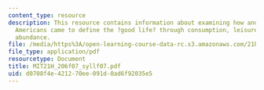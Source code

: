 ```yaml
---
content_type: resource
description: This resource contains information about examining how and why twentieth-century
  Americans came to define the ?good life? through consumption, leisure, and material
  abundance.
file: /media/https%3A/open-learning-course-data-rc.s3.amazonaws.com/21h-206-american-consumer-culture-fall-2007/d0708f4e421270ee091d0ad6f92035e5_MIT21H_206f07_syllf07.pdf
file_type: application/pdf
resourcetype: Document
title: MIT21H_206f07_syllf07.pdf
uid: d0708f4e-4212-70ee-091d-0ad6f92035e5
---
```


